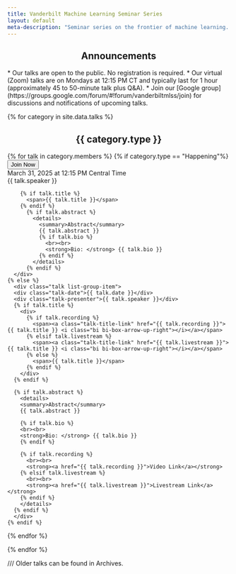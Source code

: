 ```yaml
---
title: Vanderbilt Machine Learning Seminar Series
layout: default
meta-description: "Seminar series on the frontier of machine learning. Open to all Vanderbilt CS students Mondays 12:10-1:30 pm. Recordings are available to the public. "
---
```


<!-- <img src="/images/f2023i.png" width="100%" style="border-radius:10px"> -->

<div align="center">
    <h2>Announcements</h2>
</div>


<div class="announcement-group" markdown="1">
<!--    * [vu.edu/ML](https://vu.edu/ml/) and [vanderbi.lt/ML](https://vanderbi.lt/ml/) will now redirect to this page. -->
   * Our talks are open to the public. No registration is required.
   * Our virtual (Zoom) talks are on Mondays at 12:15 PM CT and typically last for 1 hour (approximately 45 to 50-minute talk plus Q&A).
   * Join our [Google group](https://groups.google.com/forum/#!forum/vanderbiltmlss/join) for discussions and notifications of upcoming talks. 
<!--    * Visit this site at the scheduled time to attend. If you are not affiliated with Vanderbilt, request your access [here](https://forms.gle/zijM9mau411Sx5M78). -->
</div>

{% for category in site.data.talks %}

<div align="center">
    <h2>{{ category.type }}</h2>
</div>





<div class="talk-list">
  {% for talk in category.members %}
    {% if category.type == "Happening"%}
      <div class="talk current-talk-group"> 
        <div class="current-talk-join-button"><button class="button1" role="button" type="submit" onclick="location.href='https://vanderbilt.zoom.us/j/94680589561'">Join Now</button></div>
        <div class='talk-today'>March 31, 2025 at 12:15 PM Central Time</div>
        <div class="talk-presenter">{{ talk.speaker }}</div>
        
        {% if talk.title %}
          <span>{{ talk.title }}</span>
        {% endif %}
          {% if talk.abstract %}
            <details>
              <summary>Abstract</summary>
              {{ talk.abstract }}
              {% if talk.bio %}
                <br><br>
                <strong>Bio: </strong> {{ talk.bio }}
              {% endif %}
            </details>
          {% endif %}
      </div>
    {% else %}
      <div class="talk list-group-item">
      <div class="talk-date">{{ talk.date }}</div>
      <div class="talk-presenter">{{ talk.speaker }}</div>
      {% if talk.title %}
        <div> 
          {% if talk.recording %}
            <span><a class="talk-title-link" href="{{ talk.recording }}">{{ talk.title }} <i class="bi bi-box-arrow-up-right"></i></a></span>
          {% elsif talk.livestream %}
            <span><a class="talk-title-link" href="{{ talk.livestream }}">{{ talk.title }} <i class="bi bi-box-arrow-up-right"></i></a></span>
          {% else %}
            <span>{{ talk.title }}</span>
          {% endif %}
        </div>
      {% endif %}
      
      {% if talk.abstract %}
        <details>
        <summary>Abstract</summary>
        {{ talk.abstract }}

        {% if talk.bio %}
        <br><br>
        <strong>Bio: </strong> {{ talk.bio }}
        {% endif %}

        {% if talk.recording %}
          <br><br>
          <strong><a href="{{ talk.recording }}">Video Link</a></strong>
        {% elsif talk.livestream %}
          <br><br>
          <strong><a href="{{ talk.livestream }}">Livestream Link</a></strong>
        {% endif %}
        </details>
      {% endif %}
      </div>
    {% endif %}
  {% endfor %}
  
</div>
{% endfor %}

/// Older talks can be found in Archives.



